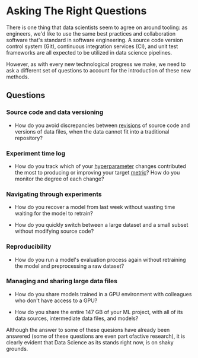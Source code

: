 # Asking The Right Questions

There is one thing that data scientists seem to agree on around tooling: as engineers,
we'd like to use the same best practices and collaboration software that's standard in 
software engineering. A source code version control system (Git), continuous integration 
services (CI), and unit test frameworks are all expected to be utilized in data science 
pipelines.

However, as with every new technological progress we make, we need to ask a different 
set of questions to account for the introduction of these new methods.

## Questions

### Source code and data versioning

- How do you avoid discrepancies between
  [revisions](https://git-scm.com/docs/revisions) of source code and versions of
  data files, when the data cannot fit into a traditional repository?

### Experiment time log

- How do you track which of your
  [hyperparameter](<https://en.wikipedia.org/wiki/Hyperparameter_(machine_learning)>)
  changes contributed the most to producing or improving your target
  [metric](/doc/command-reference/metrics)? How do you monitor the degree of
  each change?

### Navigating through experiments

- How do you recover a model from last week without wasting time waiting for the
  model to retrain?

- How do you quickly switch between a large dataset and a small subset without
  modifying source code?

### Reproducibility

- How do you run a model's evaluation process again without retraining the model
  and preprocessing a raw dataset?

### Managing and sharing large data files

- How do you share models trained in a GPU environment with colleagues who don't
  have access to a GPU?

- How do you share the entire 147 GB of your ML project, with all of its data
  sources, intermediate data files, and models?

Although the answer to some of these quesions have already been answered 
(some of these questions are even part ofactive research), it is clearly 
evident that Data Science as its stands right now, is on shaky grounds. 